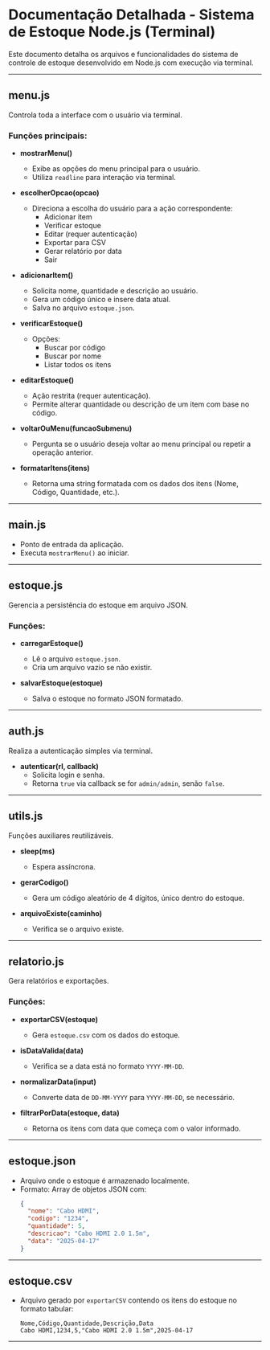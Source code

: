 # Documentação Detalhada - Sistema de Estoque Node.js (Terminal)

Este documento detalha os arquivos e funcionalidades do sistema de controle de estoque desenvolvido em Node.js com execução via terminal.

---

## menu.js

Controla toda a interface com o usuário via terminal.

### Funções principais:

- **mostrarMenu()**
  - Exibe as opções do menu principal para o usuário.
  - Utiliza `readline` para interação via terminal.

- **escolherOpcao(opcao)**
  - Direciona a escolha do usuário para a ação correspondente:
    - Adicionar item
    - Verificar estoque
    - Editar (requer autenticação)
    - Exportar para CSV
    - Gerar relatório por data
    - Sair

- **adicionarItem()**
  - Solicita nome, quantidade e descrição ao usuário.
  - Gera um código único e insere data atual.
  - Salva no arquivo `estoque.json`.

- **verificarEstoque()**
  - Opções:
    - Buscar por código
    - Buscar por nome
    - Listar todos os itens

- **editarEstoque()**
  - Ação restrita (requer autenticação).
  - Permite alterar quantidade ou descrição de um item com base no código.

- **voltarOuMenu(funcaoSubmenu)**
  - Pergunta se o usuário deseja voltar ao menu principal ou repetir a operação anterior.

- **formatarItens(itens)**
  - Retorna uma string formatada com os dados dos itens (Nome, Código, Quantidade, etc.).

---

## main.js

- Ponto de entrada da aplicação.
- Executa `mostrarMenu()` ao iniciar.

---

## estoque.js

Gerencia a persistência do estoque em arquivo JSON.

### Funções:

- **carregarEstoque()**
  - Lê o arquivo `estoque.json`.
  - Cria um arquivo vazio se não existir.

- **salvarEstoque(estoque)**
  - Salva o estoque no formato JSON formatado.

---

## auth.js

Realiza a autenticação simples via terminal.

- **autenticar(rl, callback)**
  - Solicita login e senha.
  - Retorna `true` via callback se for `admin/admin`, senão `false`.

---

## utils.js

Funções auxiliares reutilizáveis.

- **sleep(ms)**
  - Espera assíncrona.

- **gerarCodigo()**
  - Gera um código aleatório de 4 dígitos, único dentro do estoque.

- **arquivoExiste(caminho)**
  - Verifica se o arquivo existe.

---

## relatorio.js

Gera relatórios e exportações.

### Funções:

- **exportarCSV(estoque)**
  - Gera `estoque.csv` com os dados do estoque.

- **isDataValida(data)**
  - Verifica se a data está no formato `YYYY-MM-DD`.

- **normalizarData(input)**
  - Converte data de `DD-MM-YYYY` para `YYYY-MM-DD`, se necessário.

- **filtrarPorData(estoque, data)**
  - Retorna os itens com data que começa com o valor informado.

---

## estoque.json

- Arquivo onde o estoque é armazenado localmente.
- Formato: Array de objetos JSON com:
  ```json
  {
    "nome": "Cabo HDMI",
    "codigo": "1234",
    "quantidade": 5,
    "descricao": "Cabo HDMI 2.0 1.5m",
    "data": "2025-04-17"
  }
  ```

---

## estoque.csv

- Arquivo gerado por `exportarCSV` contendo os itens do estoque no formato tabular:
  ```csv
  Nome,Código,Quantidade,Descrição,Data
  Cabo HDMI,1234,5,"Cabo HDMI 2.0 1.5m",2025-04-17
  ```
------------------------------------------------------------------------------------------------------

